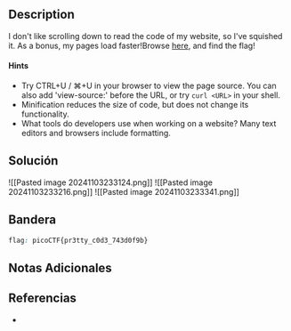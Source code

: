 ## Description

I don't like scrolling down to read the code of my website, so I've squished it. As a bonus, my pages load faster!Browse [here](http://titan.picoctf.net:64992/), and find the flag!
#### Hints
-  Try CTRL+U / ⌘+U in your browser to view the page source. You can also add 'view-source:' before the URL, or try `curl <URL>` in your shell.
- Minification reduces the size of code, but does not change its functionality.
- What tools do developers use when working on a website? Many text editors and browsers include formatting.
## Solución

![[Pasted image 20241103233124.png]]
![[Pasted image 20241103233216.png]]
![[Pasted image 20241103233341.png]]
## Bandera
```css
flag: picoCTF{pr3tty_c0d3_743d0f9b}
```
## Notas Adicionales

## Referencias
- 